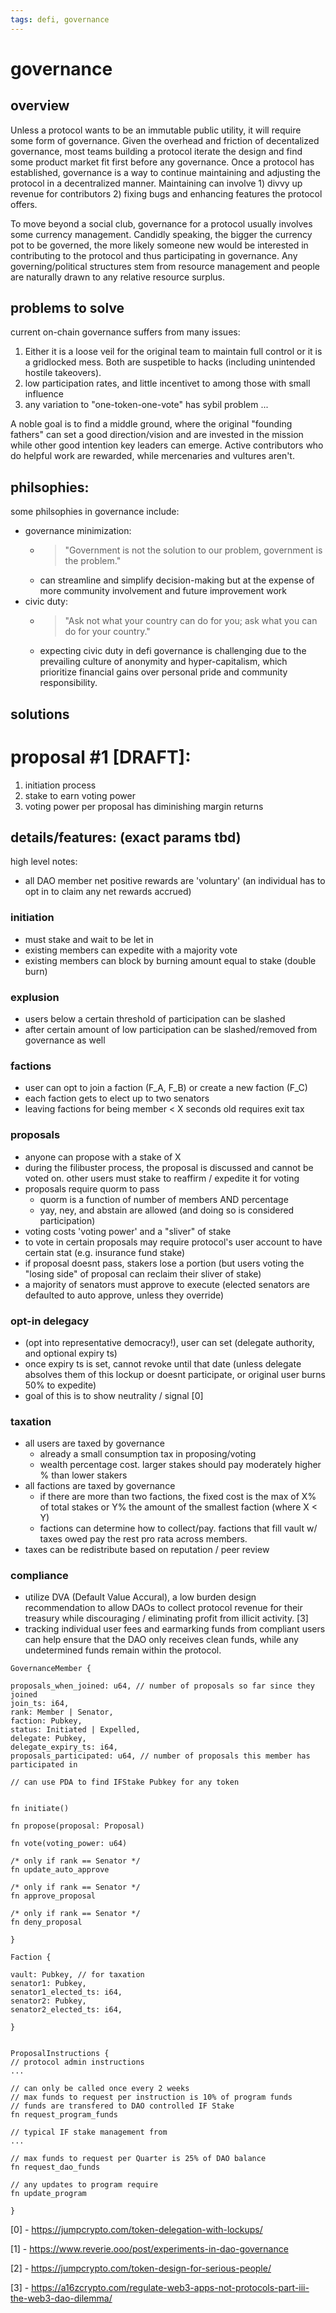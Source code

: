 ```yaml
---
tags: defi, governance
---
```

# governance

overview
---
Unless a protocol wants to be an immutable public utility, it will require some form of governance. Given the overhead and friction of decentalized governance, most teams building a protocol iterate the design and find some product market fit first before any governance. Once a protocol has established, governance is a way to continue maintaining and adjusting the protocol in a decentralized manner. Maintaining can involve 1) divvy up revenue for contributors 2) fixing bugs and enhancing features the protocol offers.

To move beyond a social club, governance for a protocol usually involves some currency management. Candidly speaking, the bigger the currency pot to be governed, the more likely someone new would be interested in contributing to the protocol and thus participating in governance. Any governing/political structures stem from resource management and people are naturally drawn to any relative resource surplus.

problems to solve
---
current on-chain governance suffers from many issues:

1) Either it is a loose veil for the original team to maintain full control or it is a gridlocked mess. Both are suspetible to hacks (including unintended hostile takeovers).
2) low participation rates, and little incentivet to among those with small influence
3) any variation to "one-token-one-vote" has sybil problem
...

A noble goal is to find a middle ground, where the original "founding fathers" can set a good direction/vision and are invested in the mission while other good intention key leaders can emerge. Active contributors who do helpful work are rewarded, while mercenaries and vultures aren't.

philsophies:
--
some philsophies in governance include: 
- governance minimization: 
  - > "Government is not the solution to our problem, government is the problem." 
  - can streamline and simplify decision-making but at the expense of more community involvement and future improvement work
- civic duty: 
  - > "Ask not what your country can do for you; ask what you can do for your country."
  - expecting civic duty in defi governance is challenging due to the prevailing culture of anonymity and hyper-capitalism, which prioritize financial gains over personal pride and community responsibility.


solutions
---

# proposal #1 [DRAFT]:
1) initiation process
2) stake to earn voting power
3) voting power per proposal has diminishing margin returns

## details/features: (exact params tbd)
high level notes:
- all DAO member net positive rewards are 'voluntary' (an individual has to opt in to claim any net rewards accrued)

### initiation
- must stake and wait to be let in
- existing members can expedite with a majority vote
- existing members can block by burning amount equal to stake (double burn)

### explusion
- users below a certain threshold of participation can be slashed
- after certain amount of low participation can be slashed/removed from governance as well

### factions
- user can opt to join a faction (F_A, F_B) or create a new faction (F_C)
- each faction gets to elect up to two senators
- leaving factions for being member < X seconds old requires exit tax

### proposals
- anyone can propose with a stake of X
- during the filibuster process, the proposal is discussed and cannot be voted on. other users must stake to reaffirm / expedite it for voting
- proposals require quorm to pass
  - quorm is a function of number of members AND percentage
  - yay, ney, and abstain are allowed (and doing so is considered participation)
- voting costs 'voting power' and a "sliver" of stake
- to vote in certain proposals may require protocol's user account to have certain stat (e.g. insurance fund stake)
- if proposal doesnt pass, stakers lose a portion (but users voting the "losing side" of proposal can reclaim their sliver of stake)
- a majority of senators must approve to execute (elected senators are defaulted to auto approve, unless they override)

### opt-in delegacy 
- (opt into representative democracy!), user can set (delegate authority, and optional expiry ts)
- once expiry ts is set, cannot revoke until that date (unless delegate absolves them of this lockup or doesnt participate, or original user burns 50% to expedite) 
- goal of this is to show neutrality / signal [0]

### taxation
- all users are taxed by governance
    - already a small consumption tax in proposing/voting 
    - wealth percentage cost. larger stakes should pay moderately higher % than lower stakers
- all factions are taxed by governance
    - if there are more than two factions, the fixed cost is the max of X% of total stakes or Y% the amount of the smallest faction (where X < Y)
    - factions can determine how to collect/pay. factions that fill vault w/ taxes owed pay the rest pro rata across members.
- taxes can be redistribute based on reputation / peer review

### compliance
- utilize DVA (Default Value Accural), a low burden design recommendation to allow DAOs to collect protocol revenue for their treasury while discouraging / eliminating profit from illicit activity. [3]
- tracking individual user fees and earmarking funds from compliant users can help ensure that the DAO only receives clean funds, while any undetermined funds remain within the protocol.


```
GovernanceMember {

proposals_when_joined: u64, // number of proposals so far since they joined
join_ts: i64,
rank: Member | Senator,
faction: Pubkey,
status: Initiated | Expelled,
delegate: Pubkey,
delegate_expiry_ts: i64,
proposals_participated: u64, // number of proposals this member has participated in

// can use PDA to find IFStake Pubkey for any token


fn initiate()

fn propose(proposal: Proposal)

fn vote(voting_power: u64)

/* only if rank == Senator */
fn update_auto_approve

/* only if rank == Senator */
fn approve_proposal

/* only if rank == Senator */
fn deny_proposal

}

Faction {

vault: Pubkey, // for taxation
senator1: Pubkey,
senator1_elected_ts: i64,
senator2: Pubkey,
senator2_elected_ts: i64,

}


ProposalInstructions {
// protocol admin instructions
...

// can only be called once every 2 weeks
// max funds to request per instruction is 10% of program funds
// funds are transfered to DAO controlled IF Stake
fn request_program_funds

// typical IF stake management from 
...

// max funds to request per Quarter is 25% of DAO balance
fn request_dao_funds

// any updates to program require 
fn update_program

}

```


[0] - https://jumpcrypto.com/token-delegation-with-lockups/

[1] - https://www.reverie.ooo/post/experiments-in-dao-governance

[2] - https://jumpcrypto.com/token-design-for-serious-people/

[3] - https://a16zcrypto.com/regulate-web3-apps-not-protocols-part-iii-the-web3-dao-dilemma/
